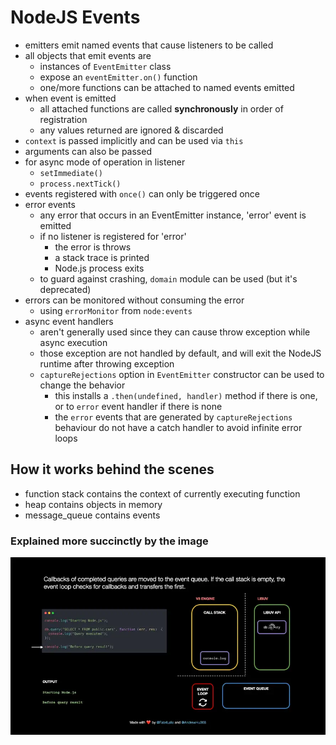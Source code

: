 # NodeJS Events

- emitters emit named events that cause listeners to be called
- all objects that emit events are
  - instances of `EventEmitter` class
  - expose an `eventEmitter.on()` function
  - one/more functions can be attached to named events emitted
- when event is emitted
  - all attached functions are called **synchronously** in order of registration
  - any values returned are ignored & discarded
- `context` is passed implicitly and can be used via `this`
- arguments can also be passed
- for async mode of operation in listener
  - `setImmediate()`
  - `process.nextTick()`
- events registered with `once()` can only be triggered once
- error events
  - any error that occurs in an EventEmitter instance, 'error' event is emitted
  - if no listener is registered for 'error'
    - the error is throws
    - a stack trace is printed
    - Node.js process exits
  - to guard against crashing, `domain` module can be used (but it's deprecated)
- errors can be monitored without consuming the error
  - using `errorMonitor` from `node:events`
- async event handlers
  - aren't generally used since they can cause throw exception while async execution
  - those exception are not handled by default, and will exit the NodeJS runtime after throwing exception
  - `captureRejections` option in `EventEmitter` constructor can be used to change the behavior
    - this installs a `.then(undefined, handler)` method if there is one, or to `error` event handler if there is none
    - the `error` events that are generated by `captureRejections` behaviour do not have a catch handler to avoid infinite error loops

## How it works behind the scenes

- function stack contains the context of currently executing function
- heap contains objects in memory
- message_queue contains events

### Explained more succinctly by the image

![Event Loop Architecture NodeJS](../../res/img/nodejs-eventloop.webp)
